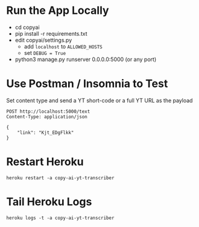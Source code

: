 # Run the App Locally

- cd copyai
- pip install -r requirements.txt
- edit copyai/settings.py
  - add `localhost` to `ALLOWED_HOSTS`
  - set `DEBUG = True`
- python3 manage.py runserver 0.0.0.0:5000 (or any port)

# Use Postman / Insomnia to Test

Set content type and send a YT short-code or a full YT URL as the payload

```
POST http://localhost:5000/text
Content-Type: application/json

{
	"link": "Kjt_EDgFlkk"
}
```

# Restart Heroku

`heroku restart -a copy-ai-yt-transcriber`

# Tail Heroku Logs

`heroku logs -t -a copy-ai-yt-transcriber`
